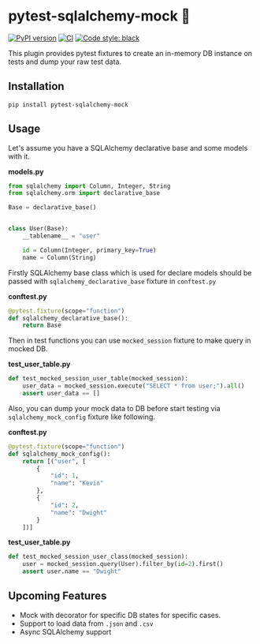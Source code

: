 # pytest-sqlalchemy-mock  👋
[![PyPI version](https://badge.fury.io/py/pytest-sqlalchemy-mock.svg)](https://badge.fury.io/py/pytest-sqlalchemy-mock)
[![CI](https://github.com/resulyrt93/pytest-sqlalchemy-mock/actions/workflows/tests.yaml/badge.svg?branch=dev)](https://github.com/resulyrt93/pytest-sqlalchemy-mock/actions/workflows/tests.yaml)
<a href="https://github.com/psf/black"><img alt="Code style: black" src="https://img.shields.io/badge/code%20style-black-000000.svg"></a>

This plugin provides pytest fixtures to create an in-memory DB instance on tests and dump your raw test data.

## Installation
```
pip install pytest-sqlalchemy-mock
```

## Usage
Let's assume you have a SQLAlchemy declarative base and some models with it.

**models.py**
```python
from sqlalchemy import Column, Integer, String
from sqlalchemy.orm import declarative_base

Base = declarative_base()


class User(Base):
    __tablename__ = "user"

    id = Column(Integer, primary_key=True)
    name = Column(String)
```
Firstly SQLAlchemy base class which is used for declare models should be passed with `sqlalchemy_declarative_base` fixture in `conftest.py`

**conftest.py**
```python
@pytest.fixture(scope="function")
def sqlalchemy_declarative_base():
    return Base
```
Then in test functions you can use `mocked_session` fixture to make query in mocked DB.

**test_user_table.py**
```python
def test_mocked_session_user_table(mocked_session):
    user_data = mocked_session.execute("SELECT * from user;").all()
    assert user_data == []
```
Also, you can dump your mock data to DB before start testing via `sqlalchemy_mock_config` fixture like following.

**conftest.py**
```python
@pytest.fixture(scope="function")
def sqlalchemy_mock_config():
    return [("user", [
        {
            "id": 1,
            "name": "Kevin"
        },
        {
            "id": 2,
            "name": "Dwight"
        }
    ])]
```
**test_user_table.py**
```python
def test_mocked_session_user_class(mocked_session):
    user = mocked_session.query(User).filter_by(id=2).first()
    assert user.name == "Dwight"
```

## Upcoming Features
* Mock with decorator for specific DB states for specific cases.
* Support to load data from `.json` and `.csv`
* Async SQLAlchemy support
